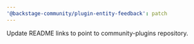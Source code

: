 ```yaml
---
'@backstage-community/plugin-entity-feedback': patch
---
```


Update README links to point to community-plugins repository.
